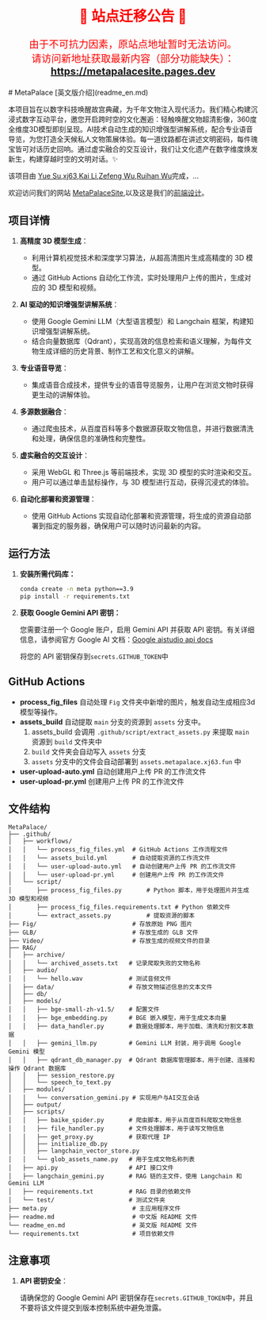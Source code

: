 
<h2 align="center" style="color: red; font-size: 28px;">🚨 站点迁移公告 🚨</h2>

<p align="center" style="color: red; font-size: 20px;">
由于不可抗力因素，原站点地址暂时无法访问。<br>
请访问新地址获取最新内容（部分功能缺失）：<br>
<a href="https://metapalacesite.pages.dev" target="_blank"><b>https://metapalacesite.pages.dev</b></a>
</p>
# MetaPalace
[英文版介绍](readme_en.md)

本项目旨在以数字科技唤醒故宫典藏，为千年文物注入现代活力。我们精心构建沉浸式数字互动平台，邀您开启跨时空的文化邂逅：轻触唤醒文物超清影像，360度全维度3D模型即刻呈现。AI技术自动生成的知识增强型讲解系统，配合专业语音导览，为您打造全天候私人文物策展体验。每一道纹路都在讲述文明密码，每件瑰宝皆可对话历史回响。通过虚实融合的交互设计，我们让文化遗产在数字维度焕发新生，构建穿越时空的文明对话。✨

该项目由 [Yue Su](https://selen-suyue.github.io),[xj63](https://github.com/xj63),[Kai Li](https://github.com/wink-snow),[Zefeng Wu](https://github.com/windansnowman),[Ruihan Wu](https://github.com/cool-chicken)完成，...

欢迎访问我们的网站 [MetaPalaceSite](https://metapalace.xj63.fun/),以及这是我们的[前端设计](https://github.com/xj63/MetaPalaceSite)。


## 项目详情
1. **高精度 3D 模型生成**：
   - 利用计算机视觉技术和深度学习算法，从超高清图片生成高精度的 3D 模型。
   - 通过 GitHub Actions 自动化工作流，实时处理用户上传的图片，生成对应的 3D 模型和视频。

2. **AI 驱动的知识增强型讲解系统**：
   - 使用 Google Gemini LLM（大型语言模型）和 Langchain 框架，构建知识增强型讲解系统。
   - 结合向量数据库（Qdrant），实现高效的信息检索和语义理解，为每件文物生成详细的历史背景、制作工艺和文化意义的讲解。

3. **专业语音导览**：
   - 集成语音合成技术，提供专业的语音导览服务，让用户在浏览文物时获得更生动的讲解体验。

4. **多源数据融合**：
   - 通过爬虫技术，从百度百科等多个数据源获取文物信息，并进行数据清洗和处理，确保信息的准确性和完整性。

5. **虚实融合的交互设计**：
   - 采用 WebGL 和 Three.js 等前端技术，实现 3D 模型的实时渲染和交互。
   - 用户可以通过单击鼠标操作，与 3D 模型进行互动，获得沉浸式的体验。

6. **自动化部署和资源管理**：
   - 使用 GitHub Actions 实现自动化部署和资源管理，将生成的资源自动部署到指定的服务器，确保用户可以随时访问最新的内容。


## 运行方法

  1. **安装所需代码库：**

     ```bash
     conda create -n meta python==3.9
     pip install -r requirements.txt 
     ```

  2. **获取 Google Gemini API 密钥：**

     您需要注册一个 Google 账户，启用 Gemini API 并获取 API 密钥。有关详细信息，请参阅官方 Google AI 文档：[Google aistudio api docs](https://aistudio.google.com/apikey)

     将您的 API 密钥保存到`secrets.GITHUB_TOKEN`中

## GitHub Actions

- **process_fig_files** 自动处理 `Fig` 文件夹中新增的图片，触发自动生成相应3d模型等操作。
- **assets_build** 自动提取 `main` 分支的资源到 `assets` 分支中。
  1. assets_build 会调用 `.github/script/extract_assets.py` 来提取 `main` 资源到 `build` 文件夹中
  2. `build` 文件夹会自动写入 `assets` 分支
  3. `assets` 分支中的文件会自动部署到 `assets.metapalace.xj63.fun` 中
- **user-upload-auto.yml** 自动创建用户上传 PR 的工作流文件
- **user-upload-pr.yml** 创建用户上传 PR 的工作流文件


## 文件结构
```
MetaPalace/
├── .github/
│   ├── workflows/
│   │   └── process_fig_files.yml  # GitHub Actions 工作流程文件
│   │   └── assets_build.yml       # 自动提取资源的工作流文件
│   │   └── user-upload-auto.yml   # 自动创建用户上传 PR 的工作流文件
│   │   └── user-upload-pr.yml     # 创建用户上传 PR 的工作流文件
│   └── script/
│       ├── process_fig_files.py       # Python 脚本，用于处理图片并生成 3D 模型和视频
│       ├── process_fig_files.requirements.txt # Python 依赖文件
│       └── extract_assets.py          # 提取资源的脚本
├── Fig/                           # 存放原始 PNG 图片
├── GLB/                           # 存放生成的 GLB 文件
├── Video/                         # 存放生成的视频文件的目录
├── RAG/
│   ├── archive/
│   │   └── archived_assets.txt   # 记录爬取失败的文物名称
│   ├── audio/
│   │   └── hello.wav             # 测试音频文件
│   ├── data/                     # 存放文物描述信息的文本文件
│   ├── db/
│   ├── models/
│   │   ├── bge-small-zh-v1.5/    # 配置文件
│   │   ├── bge_embedding.py      # BGE 嵌入模型，用于生成文本向量
│   │   ├── data_handler.py       # 数据处理脚本，用于加载、清洗和分割文本数据
│   │   ├── gemini_llm.py         # Gemini LLM 封装，用于调用 Google Gemini 模型
│   │   ├── qdrant_db_manager.py  # Qdrant 数据库管理脚本，用于创建、连接和操作 Qdrant 数据库
│   │   ├── session_restore.py
│   │   └── speech_to_text.py 
│   ├── modules/
│   │   └── conversation_gemini.py # 实现用户与AI交互会话
│   ├── output/
│   ├── scripts/
│   │   ├── baike_spider.py       # 爬虫脚本，用于从百度百科爬取文物信息
│   │   ├── file_handler.py       # 文件处理脚本，用于读写文物信息
│   │   ├── get_proxy.py          # 获取代理 IP
│   │   ├── initialize_db.py
│   │   ├── langchain_vector_store.py
│   │   └── glob_assets_name.py   # 用于生成文物名称列表
│   ├── api.py                    # API 接口文件
│   ├── langchain_gemini.py       # RAG 链的主文件，使用 Langchain 和 Gemini LLM
│   ├── requirements.txt          # RAG 目录的依赖文件
│   └── test/                     # 测试文件夹
├── meta.py                        # 主应用程序文件
├── readme.md                      # 中文版 README 文件
└── readme_en.md                   # 英文版 README 文件
└── requirements.txt               # 项目依赖文件
```

## 注意事项

1. **API 密钥安全**：

   请确保您的 Google Gemini API 密钥保存在`secrets.GITHUB_TOKEN`中，并且不要将该文件提交到版本控制系统中避免泄露。




